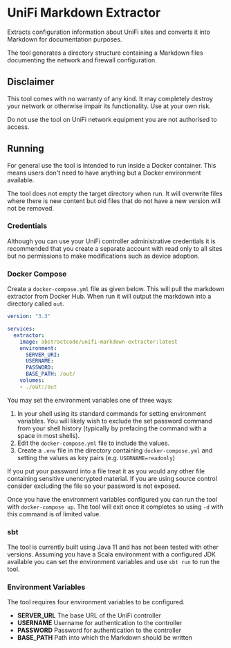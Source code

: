 # UniFi Markdown Extractor

Extracts configuration information about UniFi sites and converts it into Markdown for documentation purposes.

The tool generates a directory structure containing a Markdown files documenting the network and firewall configuration. 

## Disclaimer

This tool comes with no warranty of any kind. It may completely destroy your network or otherwise impair its functionality. Use at your own risk.

Do not use the tool on UniFi network equipment you are not authorised to access.

## Running

For general use the tool is intended to run inside a Docker container. This means users don't need to have anything but a Docker environment available.

The tool does not empty the target directory when run. It will overwrite files where there is new content but old files that do not have a new version will not be removed.

### Credentials

Although you can use your UniFi controller administrative credentials it is recommended that you create a separate account with read only to all sites but no permissions to make modifications such as device adoption.

### Docker Compose

Create a `docker-compose.yml` file as given below. This will pull the markdown extractor from Docker Hub. When run it will output the markdown into a directory called `out`.

```yaml
version: "3.3"

services:
  extractor:
    image: abstractcode/unifi-markdown-extractor:latest
    environment:
      SERVER_URI:
      USERNAME:
      PASSWORD:
      BASE_PATH: /out/
    volumes:
    - ./out:/out
```

You may set the environment variables one of three ways:

1. In your shell using its standard commands for setting environment variables. You will likely wish to exclude the set password command from your shell history (typically by prefacing the command with a space in most shells).
2. Edit the `docker-compose.yml` file to include the values.
3. Create a `.env` file in the directory containing `docker-compose.yml` and setting the values as key pairs (e.g. `USERNAME=readonly`)

If you put your password into a file treat it as you would any other file containing sensitive unencrypted material. If you are using source control consider excluding the file so your password is not exposed.

Once you have the environment variables configured you can run the tool with `docker-compose up`. The tool will exit once it completes so using `-d` with this command is of limited value.

### sbt

The tool is currently built using Java 11 and has not been tested with other versions. Assuming you have a Scala environment with a configured JDK available you can set the environment variables and use `sbt run` to run the tool.

### Environment Variables

The tool requires four environment variables to be configured. 

* **SERVER_URL** The base URL of the UniFi controller
* **USERNAME** Username for authentication to the controller
* **PASSWORD** Password for authentication to the controller
* **BASE_PATH** Path into which the Markdown should be written

